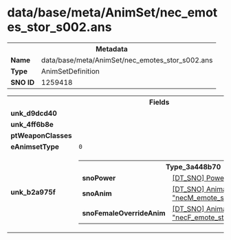 <h1>data/base/meta/AnimSet/nec_emotes_stor_s002.ans</h1><table><tr><th colspan="100%">Metadata</th></tr><tr><td><b>Name</b></td><td>data/base/meta/AnimSet/nec_emotes_stor_s002.ans</td></tr><tr><td><b>Type</b></td><td>AnimSetDefinition</td></tr><tr><td><b>SNO ID</b></td><td>1259418</td></tr></table>

<table><tr><th colspan="100%">Fields</th></tr><tr><td><b>unk_d9dcd40</b></td><td></td></tr><tr><td><b>unk_4ff6b8e</b></td><td></td></tr><tr><td><b>ptWeaponClasses</b></td><td></td></tr><tr><td><b>eAnimsetType</b></td><td><code>0</code></td></tr><tr><td><b>unk_b2a975f</b></td><td><table><tr><th colspan="100%">Type_3a448b70</th></tr><tr><td><b>snoPower</b></td><td><a href="..\Power\emote_nec002_stor.pow.md">[DT_SNO] Power: "emote_nec002_stor"</a></td></tr><tr><td><b>snoAnim</b></td><td><a href="..\Anim\necM_emote_stor_002_TriuneApostate.ani.md">[DT_SNO] Animation: "necM_emote_stor_002_TriuneApostate"</a></td></tr><tr><td><b>snoFemaleOverrideAnim</b></td><td><a href="..\Anim\necF_emote_stor_002_TriuneApostate.ani.md">[DT_SNO] Animation: "necF_emote_stor_002_TriuneApostate"</a></td></tr></table>


</td></tr></table>

